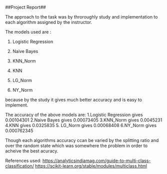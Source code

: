 ##Project Report##

The approach to the task was by throroughly study and implementation to each algorithm assigned by the instructor.

The models used are :
1. Logistic Regression

2. Naive Bayes

3. KNN_Norm

4. KNN

5. LG_Norm

6. NY_Norm

because by the study it gives much better accuracy and is easy to implement.

The accuracy of the above models are:
1.Logistic Regression gives 0.00104301
2.Naive Bayes gives 0.00073405
3.KNN_Norm gives 0.0045231
4.KNN gives 0.0325835
5. LG_Norm gives 0.00068408
6.NY_Norm gives  0.000762345

Though each algorithms accuracy ccan be varied by the splitting ratio and over the random state which was somewhere the problem in order to acheive the best acuracy.

References used:
https://analyticsindiamag.com/guide-to-multi-class-classification/
https://scikit-learn.org/stable/modules/multiclass.html
